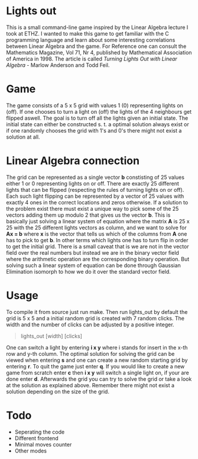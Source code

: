 # Lights out
This is a small command-line game inspired by the Linear Algebra lecture I took at ETHZ. I wanted to make this game to get familiar with the C programming language and learn about some interesting correlations between Linear Algebra and the game. For Reference one can consult the Mathematics Magazine, Vol 71, Nr 4, published by Mathematical Association of America in 1998. The article is called *Turning Lights Out with Linear Algebra* - Marlow Anderson and Todd Feil.
# Game
The game consists of a 5 x 5 grid with values 1 (0) representing lights on (off). If one chooses to turn a light on (off) the lights of the 4 neighbours get flipped aswell. The goal is to turn off all the lights given an initial state. The initial state can either be constructed s. t. a optimal solution always exist or if one randomly chooses the grid with 1's and 0's there might not exist a solution at all.
# Linear Algebra connection
The grid can be represented as a single vector **b** constisting of 25 values either 1 or 0 representing lights on or off. There are exactly 25 different lights that can be flipped (respecting the rules of turning lights on or off). Each such light flipping can be represented by a vector of 25 values with exactly 4 ones in the correct locations and zeros otherwise. If a solution to the problem exist there must exist a unique way to pick some of the 25 vectors adding them up modulo 2 that gives us the vector **b**.
This is basically just solving a linear system of equation where the matrix **A** is 25 x 25 with the 25 different lights vectors as column, and we want to solve for **Ax = b** where **x** is the vector that tells us which of the columns from **A** one has to pick to get **b**. In other terms which lights one has to turn flip in order to get the initial grid. There is a small caveat that is we are not in the vector field over the real numbers but instead we are in the binary vector field where the arithmetic operation are the corresponding binary operation. But solving such a linear system of equation can be done through Gaussian Elimination isomorph to how we do it over the standard vector field.
# Usage
To compile it from source just run make. Then run lights_out by default the grid is 5 x 5 and a initial random grid is created with 7 random clicks. The width and the number of clicks can be adjusted by a positive integer.
> lights_out [width] [clicks]

One can switch a light by entering **i x y** where i stands for insert in the x-th row and y-th column. The optimal solution for solving the grid can be viewed when entering **s** and one can create a new random starting grid by entering **r**. To quit the game just enter **q**. If you would like to create a new game from scratch enter **c** then **i x y** will switch a single light on, if your are done enter **d**. Afterwards the grid you can try to solve the grid or take a look at the solution as explained above. Remember there might not exist a solution depending on the size of the grid.

# Todo
- Seperating the code
- Different frontend
- Minimal moves counter
- Other modes
